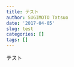 ```yaml
---
title: テスト
author: SUGIMOTO Tatsuo
date: '2017-04-05'
slug: test
categories: []
tags: []
---
```


テスト